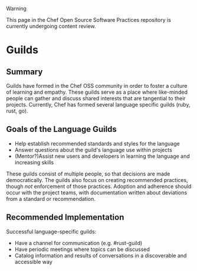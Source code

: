 > [!WARNING]
> This page in the Chef Open Source Software Practices repository is currently undergoing content review.

# Guilds

## Summary

Guilds have formed in the Chef OSS community in order to foster a culture of learning and empathy. These guilds serve as a place where like-minded people can gather and discuss shared interests that are tangential to their projects. Currently, Chef has formed several language specific guilds (ruby, rust, go).

## Goals of the Language Guilds

- Help establish recommended standards and styles for the language
- Answer questions about the guild's language use within projects
- (Mentor?)Assist new users and developers in learning the language and increasing skills

These guilds consist of multiple people, so that decisions are made democratically. The guilds also focus on creating recommended practices, though _not_ enforcement of those practices. Adoption and adherence should occur with the project teams, with documentation written about deviations from a standard or recommendation.

## Recommended Implementation

Successful language-specific guilds:

- Have a channel for communication (e.g. #rust-guild)
- Have periodic meetings where topics can be discussed
- Catalog information and results of conversations in a discoverable and accessible way
